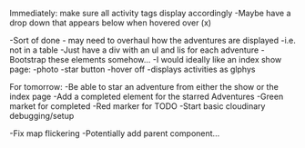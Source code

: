 Immediately: make sure all activity tags display accordingly
  -Maybe have a drop down that appears below when hovered over (x)

  -Sort of done - may need to overhaul how the adventures are displayed
    -i.e. not in a table
    -Just have a div with an ul and lis for each adventure
    -Bootstrap these elements somehow...
    -I would ideally like an index show page:
        -photo
        -star button
        -hover off
            -displays activities as glphys

For tomorrow:
  -Be able to star an adventure from either the show or the index page
  -Add a completed element for the starred Adventures
    -Green market for completed
    -Red marker for TODO
  -Start basic cloudinary debugging/setup


-Fix map flickering
  -Potentially add parent component...
